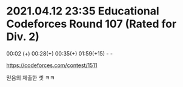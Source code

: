 # 2021.04.12 23:35 Educational Codeforces Round 107 (Rated for Div. 2)

00:02 (+) 00:28(+) 00:35(+) 01:59(+15) - -

https://codeforces.com/contest/1511

믿음의 제출한 셋 ㅋㅋ